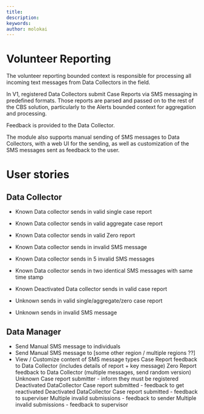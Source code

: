 ```yaml
---
title: 
description: 
keywords: 
author: molokai
---
```

# Volunteer Reporting

The volunteer reporting bounded context is responsible for processing all incoming text messages from Data Collectors in the field.

In V1, registered Data Collectors submit Case Reports via SMS messaging in predefined formats. Those reports are parsed and passed on to the rest of the CBS solution, particularly to the Alerts bounded context for aggregation and processing.

Feedback is provided to the Data Collector.

The module also supports manual sending of SMS messages to Data Collectors, with a web UI for the sending, as well as customization of the SMS messages sent as feedback to the user.

# User stories

## Data Collector

* Known Data collector sends in valid single case report
* Known Data collector sends in valid aggregate case report
* Known Data collector sends in valid Zero report

* Known Data collector sends in invalid SMS message
* Known Data collector sends in 5 invalid SMS messages
* Known Data collector sends in two identical SMS messages with same time stamp

* Known Deactivated Data collector sends in valid case report

* Unknown sends in valid single/aggregate/zero case report
* Unknown sends in invalid SMS message


## Data Manager
* Send Manual SMS message to individuals
* Send Manual SMS message to [some other region / multiple regions ??]
* View / Customize content of SMS message types
	Case Report feedback to Data Collector  (includes details of report + key message)
	Zero Report feedback to Data Collector (multiple messages, send random version)
	Unknown Case report submitter - inform they must be registered
	Deactivated DataCollector Case report submitted - feedback to get reactivated
	Deactivated DataCollector Case report submitted - feedback to superviser
	Multiple invalid submissions - feedback to sender
    Multiple invalid submissions - feedback to supervisor


